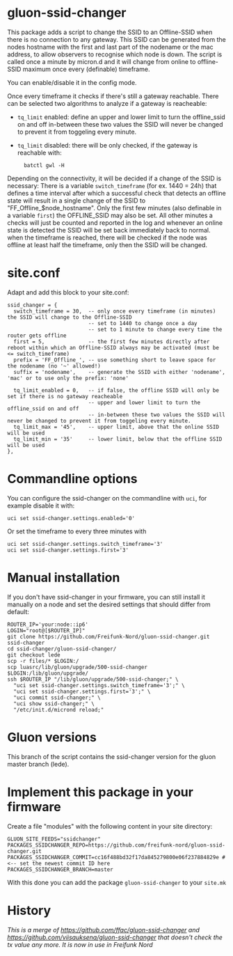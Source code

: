gluon-ssid-changer
==================

This package adds a script to change the SSID to an Offline-SSID when there is
no connection to any gateway.
This SSID can be generated from the nodes hostname with the first
and last part of the nodename or the mac address, to allow observers to 
recognise which node is down. The script is called once a minute by micron.d
and it will change from online to offline-SSID maximum once every (definable)
timeframe.

You can enable/disable it in the config mode.

Once every timeframe it checks if there's still a gateway reachable. There can be
selected two algorithms to analyze if a gateway is reacheable:

- `tq_limit` enabled: define an upper and lower limit to turn the offline_ssid 
  on and off in-between these two values the SSID will never be changed to
  prevent it from toggeling every minute.
- `tq_limit` disabled: there will be only checked, if the gateway is reachable
  with:

        batctl gwl -H

Depending on the connectivity, it will be decided if a change of the SSID is 
necessary: There is a variable `switch_timeframe` (for ex.  1440 = 24h) that 
defines a time interval after which a successful check that detects an offline
state will result in a single change of the SSID to "FF_Offline_$node_hostname".
Only the first few minutes (also definable in a variable `first`) the 
OFFLINE_SSID may also be set. All other minutes a checks will just be counted
and reported in the log and whenever an online state is detected the SSID will
be set back immediately back to normal. when the timeframe is reached, there
will be checked if the node was offline at least half the timeframe, only then
the SSID will be changed.

site.conf
=========

Adapt and add this block to your site.conf: 

```
ssid_changer = {
  switch_timeframe = 30,  -- only once every timeframe (in minutes) the SSID will change to the Offline-SSID
                          -- set to 1440 to change once a day
                          -- set to 1 minute to change every time the router gets offline
  first = 5,              -- the first few minutes directly after reboot within which an Offline-SSID always may be activated (must be <= switch_timeframe)
  prefix = 'FF_Offline_', -- use something short to leave space for the nodename (no '~' allowed!)
  suffix = 'nodename',    -- generate the SSID with either 'nodename', 'mac' or to use only the prefix: 'none'
  
  tq_limit_enabled = 0,   -- if false, the offline SSID will only be set if there is no gateway reacheable
                          -- upper and lower limit to turn the offline_ssid on and off
                          -- in-between these two values the SSID will never be changed to prevent it from toggeling every minute.
  tq_limit_max = '45',    -- upper limit, above that the online SSID will be used
  tq_limit_min = '35'     -- lower limit, below that the offline SSID will be used
},
```

Commandline options
===================

You can configure the ssid-changer on the commandline with `uci`, for example 
disable it with:

    uci set ssid-changer.settings.enabled='0'

Or set the timeframe to every three minutes with

    uci set ssid-changer.settings.switch_timeframe='3'
    uci set ssid-changer.settings.first='3'

Manual installation
===================

If you don't have ssid-changer in your firmware, you can still install it
manually on a node and set the desired settings that should differ from default:

```
ROUTER_IP='your:node::ip6'
LOGIN="root@[$ROUTER_IP]"
git clone https://github.com/Freifunk-Nord/gluon-ssid-changer.git ssid-changer
cd ssid-changer/gluon-ssid-changer/
git checkout lede
scp -r files/* $LOGIN:/
scp luasrc/lib/gluon/upgrade/500-ssid-changer $LOGIN:/lib/gluon/upgrade/
ssh $ROUTER_IP "/lib/gluon/upgrade/500-ssid-changer;" \
  "uci set ssid-changer.settings.switch_timeframe='3';" \
  "uci set ssid-changer.settings.first='3';" \
  "uci commit ssid-changer;" \
  "uci show ssid-changer;" \
  "/etc/init.d/micrond reload;"
```

Gluon versions
==============
This branch of the script contains the ssid-changer version for the gluon 
master branch (lede).

Implement this package in your firmware
=======================================
Create a file "modules" with the following content in your site directory:

```
GLUON_SITE_FEEDS="ssidchanger"
PACKAGES_SSIDCHANGER_REPO=https://github.com/freifunk-nord/gluon-ssid-changer.git
PACKAGES_SSIDCHANGER_COMMIT=cc16f488bd32f17da845279800e06f237884829e # <-- set the newest commit ID here
PACKAGES_SSIDCHANGER_BRANCH=master
```

With this done you can add the package `gluon-ssid-changer` to your `site.mk`

History
=======
*This is a merge of https://github.com/ffac/gluon-ssid-changer and
https://github.com/viisauksena/gluon-ssid-changer that doesn't check
the tx value any more. It is now in use in Freifunk Nord*
